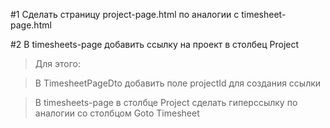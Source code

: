 #1 Сделать страницу project-page.html по аналогии с timesheet-page.html

#2 В timesheets-page добавить ссылку на проект в столбец Project

>Для этого:

>В TimesheetPageDto добавить поле projectId для создания ссылки

>В timesheets-page в столбце Project сделать гиперссылку по аналогии со столбцом Goto Timesheet
